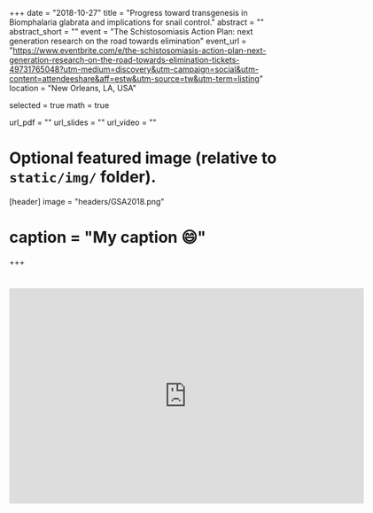 +++
date = "2018-10-27"
title = "Progress toward transgenesis in Biomphalaria glabrata and implications for snail control."
abstract = ""
abstract_short = ""
event = "The Schistosomiasis Action Plan: next generation research on the road towards elimination"
event_url = "https://www.eventbrite.com/e/the-schistosomiasis-action-plan-next-generation-research-on-the-road-towards-elimination-tickets-49731765048?utm-medium=discovery&utm-campaign=social&utm-content=attendeeshare&aff=estw&utm-source=tw&utm-term=listing"
location = "New Orleans, LA, USA"

selected = true
math = true

url_pdf = ""
url_slides = ""
url_video = ""

# Optional featured image (relative to `static/img/` folder).
[header]
image = "headers/GSA2018.png"
# caption = "My caption :smile:"

+++
# <iframe src="https://docs.google.com/presentation/d/e/2PACX-1vTxTTa-EixbpWBv8G_R5vHRRKtGv26brnbaf2XpUbTQnsp1-F_hI-Ss9GxvNXpIhqsR3yqX89AYa64i/embed?start=false&loop=false&delayms=3000" frameborder="0" width="640" height="389" allowfullscreen="true" mozallowfullscreen="true" webkitallowfullscreen="true"></iframe>
